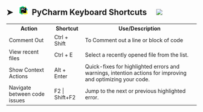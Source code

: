 ## ➤ &nbsp; <img src="https://github.com/devicons/devicon/blob/master/icons/pycharm/pycharm-original.svg" title="Pycharm"  alt="PyCharm" width="25"/>&nbsp;  PyCharm Keyboard Shortcuts &nbsp;&nbsp;&nbsp;  ![](https://img.shields.io/badge/JetBrains-PyCharm-darkgreen?style=flat&logo=PyCharm-code&logoColor=white)&nbsp;


<table>
  <tr>
    <th><b>Action</b></th>
    <th><b>Shortcut</b></th>
    <th><b>Use/Description</b></th>
  </tr>
  <tr>
    <td>Comment Out</td>
    <td>Ctrl + Shift </td>
    <td>To Comment out a line or block of code</td>
  </tr>
  <tr>
    <td>View recent files</td>
    <td>Ctrl + E </td>
    <td>Select a recently opened file from the list.</td>
  </tr>
  <tr>
    <td>Show Context Actions</td>
    <td>Alt + Enter </td>
    <td>Quick-fixes for highlighted errors and warnings, intention actions for improving and optimizing your code.</td>
  </tr>
  <tr>
    <td>Navigate between code issues</td>
    <td>F2 | Shift+F2 </td>
    <td>Jump to the next or previous highlighted error.</td>
  </tr>
</table>
